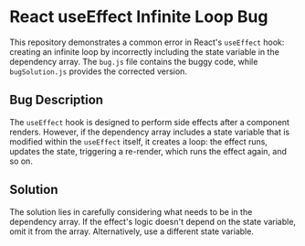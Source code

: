 # React useEffect Infinite Loop Bug

This repository demonstrates a common error in React's `useEffect` hook: creating an infinite loop by incorrectly including the state variable in the dependency array.  The `bug.js` file contains the buggy code, while `bugSolution.js` provides the corrected version.

## Bug Description
The `useEffect` hook is designed to perform side effects after a component renders.  However, if the dependency array includes a state variable that is modified within the `useEffect` itself, it creates a loop: the effect runs, updates the state, triggering a re-render, which runs the effect again, and so on.

## Solution
The solution lies in carefully considering what needs to be in the dependency array.  If the effect's logic doesn't depend on the state variable, omit it from the array. Alternatively, use a different state variable. 